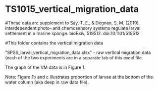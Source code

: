 # TS1015_vertical_migration_data

#These data are supplement to Say, T. E., & Degnan, S. M. (2019). Interdependent photo- and chemosensory systems regulate larval settlement in a marine sponge. bioRxiv, 519512. doi:10.1101/519512

#This folder contains the vertical migration data

"SPSS_larval_vertical_migration_data.xlsx" - raw vertical migration data (each of the two experiments are in a separate tab of this excel file. 

The graph of the VM data is in Figure 1.

Note: Figure 1b and c illustrates proportion of larvae at the bottom of the water column (aka deep in raw data file).
